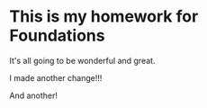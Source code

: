 # This is my homework for Foundations

It's all going to be wonderful and great.

I made another change!!!

And another!
